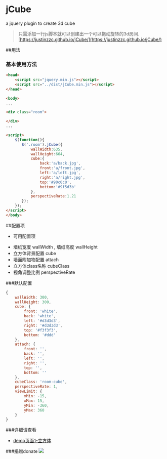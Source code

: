 # jCube
a jquery plugin to create 3d cube


> 只需添加一行js脚本就可以创建出一个可以拖动旋转的3d房间.
> [https://justinzzc.github.io/jCube/](https://justinzzc.github.io/jCube/)

##用法

### 基本使用方法

~~~ html
<head>
    <script src="jquery.min.js"></script>
    <script src="../dist/jCube.min.js"></script>
</head>

<body>
...

<div class="room">

</div>
...

<script>
    $(function(){
       $('.room').jCube({
           wallWidth:635,
           wallHeight:664,
           cube:{
               back:'a/back.jpg',
               front:'a/front.jpg',
               left:'a/left.jpg',
               right:'a/right.jpg',
               top:'#90c0c0',
               bottom:'#9f5d3b'
           },
           perspectiveRate:1.21
       });
    });
</script>
</body>

~~~




##配置项

+ 可用配置项
 - 墙纸宽度 wallWidth , 墙纸高度 wallHeight
 - 立方体背景配置 cube
 - 墙面附加物配置 attach
 - 立方体class名称 cubeClass
 - 视角调整比例 perspectiveRate
 
 
###默认配置

~~~ javascript
{
    wallWidth: 300,
    wallHeight: 300,
    cube: {
        front: 'white',
        back: 'white',
        left: '#d3d3d3',
        right: '#d3d3d3',
        top: '#f3f3f3',
        bottom: '#ddd'
    },
    attach: {
        front: '',
        back: '',
        left: '',
        right: '',
        top: '',
        bottom: ''
    },
    cubeClass: 'room-cube',
    perspectiveRate: 1,
    viewLimit: {
        xMin: -15,
        xMax: 15,
        yMin: -360,
        yMax: 360
    }
}
~~~



###详细请查看 
- [demo页面1-立方体](https://justinzzc.github.io/jRoom/demo/test3.html)

###捐赠donate
![](https://justinzzc.github.io/imgs/donate.jpg)